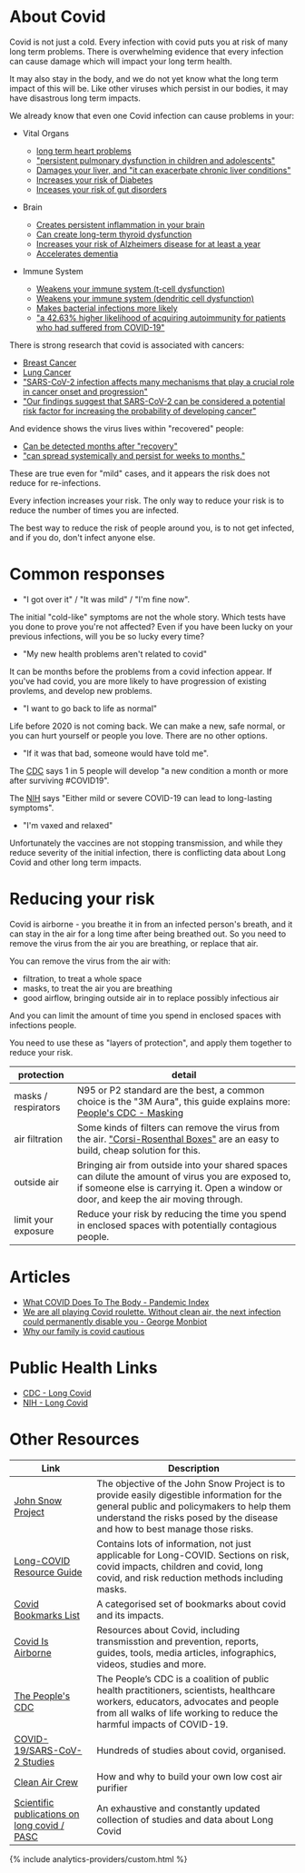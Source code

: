 # About Covid
Covid is not just a cold. Every infection with covid puts you at risk of many long term problems. There is overwhelming evidence that every infection can cause damage which will impact your long term health.

It may also stay in the body, and we do not yet know what the long term impact of this will be. Like other viruses which persist in our bodies, it may have disastrous long term impacts.

We already know that even one Covid infection can cause problems in your:

- Vital Organs
    - [long term heart problems](https://www.nature.com/articles/s41591-022-02000-0)
    - [ "persistent pulmonary dysfunction in children and adolescents"](https://pubs.rsna.org/doi/10.1148/radiol.221250)
    - [Damages your liver, and "it can exacerbate chronic liver conditions"](https://www.ncbi.nlm.nih.gov/pmc/articles/PMC9131221/)
    - [Increases your risk of Diabetes](https://www.cdc.gov/mmwr/volumes/71/wr/mm7102e2.htm)
    - [Inceases your risk of gut disorders](https://www.nature.com/articles/s41467-023-36223-7)

- Brain
    - [Creates persistent inflammation in your brain](https://www.cell.com/cell/fulltext/S0092-8674(22)00713-9)
    - [Can create long-term thyroid dysfunction](https://www.tandfonline.com/doi/full/10.1080/13102818.2023.2170829)
    - [Increases your risk of Alzheimers disease for at least a year](https://content.iospress.com/articles/journal-of-alzheimers-disease/jad220717)
    - [Accelerates dementia](https://www.eurekalert.org/news-releases/985010)

- Immune System
    - [Weakens your immune system (t-cell dysfunction)](https://nn.neurology.org/content/10/4/e200097#sec-14)
    - [Weakens your immune system (dendritic cell dysfunction)](https://www.nature.com/articles/s41423-021-00728-2#Sec2)
    - [Makes bacterial infections more likely](https://www.ncbi.nlm.nih.gov/pmc/articles/PMC9134015/)
    - ["a 42.63% higher likelihood of acquiring autoimmunity for patients who had suffered from COVID-19"](https://www.medrxiv.org/content/10.1101/2023.01.25.23285014v1)

There is strong research that covid is associated with cancers:
- [Breast Cancer](https://pubmed.ncbi.nlm.nih.gov/35747796/)
- [Lung Cancer](https://pubmed.ncbi.nlm.nih.gov/37033918/)
- ["SARS-CoV-2 infection affects many mechanisms that play a crucial role in cancer onset and progression"](https://www.sciencedirect.com/science/article/pii/S0300908423001360?via%3Dihub#sec5)
- ["Our findings suggest that SARS-CoV-2 can be considered a potential risk factor for increasing the probability of developing cancer"](https://www.researchsquare.com/article/rs-1894265/v1)

And evidence shows the virus lives within "recovered" people:
- [Can be detected months after "recovery"](https://www.ncbi.nlm.nih.gov/pmc/articles/PMC9057012/)
- ["can spread systemically and persist for weeks to months."](https://www.thelancet.com/journals/lanmic/article/PIIS2666-5247(23)00115-5/fulltext)

These are true even for "mild" cases, and it appears the risk does not reduce for re-infections.

Every infection increases your risk. The only way to reduce your risk is to reduce the number of times you are infected.

The best way to reduce the risk of people around you, is to not get infected, and if you do, don't infect anyone else.

# Common responses

- "I got over it" / "It was mild" / "I'm fine now".

The initial "cold-like" symptoms are not the whole story. Which tests have you done to prove you're not affected? Even if you have been lucky on your previous infections, will you be so lucky every time?

- "My new health problems aren't related to covid"

It can be months before the problems from a covid infection appear. If you've had covid, you are more likely to have progression of existing provlems, and develop new problems.

- "I want to go back to life as normal"

Life before 2020 is not coming back. We can make a new, safe normal, or you can hurt yourself or people you love. There are no other options.

- "If it was that bad, someone would have told me".

The [CDC](https://twitter.com/CDCgov/status/1529147728068063232?s=20) says 1 in 5 people will develop "a new condition a month or more after surviving #COVID19".

The [NIH](https://covid19.nih.gov/covid-19-topics/long-covid) says "Either mild or severe COVID-19 can lead to long-lasting symptoms".

- "I'm vaxed and relaxed"

Unfortunately the vaccines are not stopping transmission, and while they reduce severity of the initial infection, there is conflicting data about Long Covid and other long term impacts.

# Reducing your risk

Covid is airborne - you breathe it in from an infected person's breath, and it can stay in the air for a long time after being breathed out. So you need to remove the virus from the air you are breathing, or replace that air.

You can remove the virus from the air with:
- filtration, to treat a whole space
- masks, to treat the air you are breathing
- good airflow, bringing outside air in to replace possibly infectious air

And you can limit the amount of time you spend in enclosed spaces with infections people.

You need to use these as "layers of protection", and apply them together to reduce your risk.

| protection | detail |
|----|----|
| masks / respirators | N95 or P2 standard are the best, a common choice is the "3M Aura", this guide explains more: [People's CDC - Masking](https://peoplescdc.org/2022/09/12/masking/) |
| air filtration | Some kinds of filters can remove the virus from the air. ["Corsi-Rosenthal Boxes"](https://cleanaircrew.org/box-fan-filters/) are an easy to build, cheap solution for this. |
| outside air | Bringing air from outside into your shared spaces can dilute the amount of virus you are exposed to, if someone else is carrying it. Open a window or door, and keep the air moving through. |
| limit your exposure | Reduce your risk by reducing the time you spend in enclosed spaces with potentially contagious people. |


# Articles

- [What COVID Does To The Body - Pandemic Index](https://www.panaccindex.info/p/what-covid-does-to-the-body)
- [We are all playing Covid roulette. Without clean air, the next infection could permanently disable you - George Monbiot](https://www.theguardian.com/commentisfree/2023/jan/26/covid-roulette-clean-air-ventilation-long-covid)
- [Why our family is covid cautious](https://sites.google.com/view/why-we-are-covid-cautious/home)

# Public Health Links

- [CDC - Long Covid](https://www.cdc.gov/coronavirus/2019-ncov/long-term-effects/index.html)
- [NIH - Long Covid](https://covid19.nih.gov/covid-19-topics/long-covid)

# Other Resources

| Link | Description |
|----|------|
|  [John Snow Project](https://johnsnowproject.org) | The objective of the John Snow Project is to provide easily digestible information for the general public and policymakers to help them understand the risks posed by the disease and how to best manage those risks. |
| [Long-COVID Resource Guide](https://docs.google.com/document/d/15LHdOt-f6e7O5LWWAeNnh-zZ2YRW_EzrbSQKJBPnkvY/edit) | Contains lots of information, not just applicable for Long-COVID. Sections on risk, covid impacts, children and covid, long covid, and risk reduction methods including masks. |
| [Covid Bookmarks List](https://raindrop.io/JW_Lists/covid-lists-30427555) | A categorised set of bookmarks about covid and its impacts. |
| [Covid Is Airborne](https://www.covidisairborne.org) | Resources about Covid, including transmisstion and prevention, reports, guides, tools, media articles, infographics, videos, studies and more. |
| [The People's CDC](https://peoplescdc.org) | The People’s CDC is a coalition of public health practitioners, scientists, healthcare workers, educators, advocates and people from all walks of life working to reduce the harmful impacts of COVID-19. |
| [COVID-19/SARS-CoV-2 Studies](https://docs.google.com/spreadsheets/d/12VbMkvqUF9eSggJsdsFEjKs5x0ABxQJi5tvfzJIDd3U/htmlview) | Hundreds of studies about covid, organised. |
| [Clean Air Crew](https://cleanaircrew.org/box-fan-filters/) | How and why to build your own low cost air purifier |
| [Scientific publications on long covid / PASC](https://docs.google.com/spreadsheets/d/1jy354stmCE30zYoE5Ou3lz0O1hZSbvuLfvxcUGoBroQ/edit#gid=2120469993) | An exhaustive and constantly updated collection of studies and data about Long Covid |

{% include analytics-providers/custom.html %}
